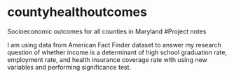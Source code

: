 # countyhealthoutcomes
Socioeconomic outcomes for all counties in Maryland 
#Project notes 

I am using data from American Fact Finder dataset to answer my research question of whether income is a determinant of high school graduation rate, employment rate, and health insurance coverage rate with using new variables and performing significance test. 
